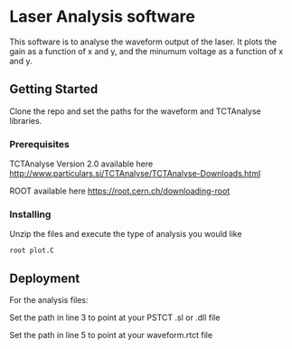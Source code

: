 # Laser Analysis software

This software is to analyse the waveform output of the laser. It plots the gain as a function of x and y, and the minumum voltage as a function of x and y.

## Getting Started

Clone the repo and set the paths for the waveform and TCTAnalyse libraries.

### Prerequisites

TCTAnalyse Version 2.0 available here http://www.particulars.si/TCTAnalyse/TCTAnalyse-Downloads.html

ROOT available here https://root.cern.ch/downloading-root

### Installing

Unzip the files and execute the type of analysis you would like

```
root plot.C
```

## Deployment

For the analysis files:

Set the path in line 3 to point at your PSTCT .sl or .dll file

Set the path in line 5 to point at your waveform.rtct file


